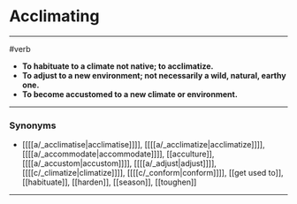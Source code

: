 # Acclimating
---
#verb
- **To habituate to a climate not native; to acclimatize.**
- **To adjust to a new environment; not necessarily a wild, natural, earthy one.**
- **To become accustomed to a new climate or environment.**
---
### Synonyms
- [[[[a/_acclimatise|acclimatise]]]], [[[[a/_acclimatize|acclimatize]]]], [[[[a/_accommodate|accommodate]]]], [[acculture]], [[[[a/_accustom|accustom]]]], [[[[a/_adjust|adjust]]]], [[[[c/_climatize|climatize]]]], [[[[c/_conform|conform]]]], [[get used to]], [[habituate]], [[harden]], [[season]], [[toughen]]
---
